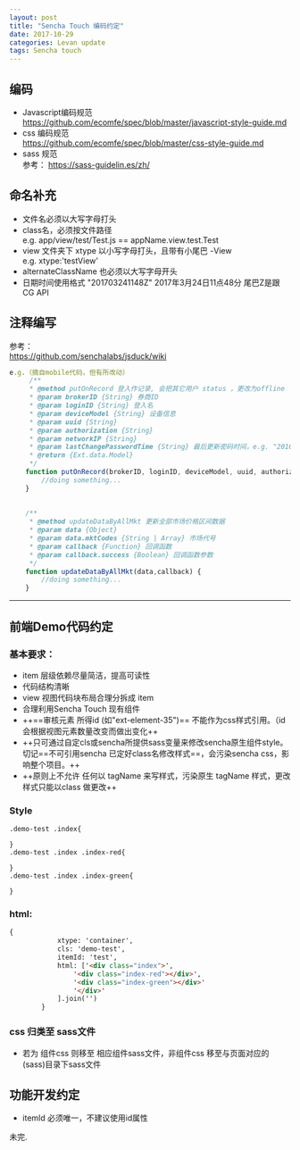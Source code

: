 ```yaml
---
layout: post
title: "Sencha Touch 编码约定"
date: 2017-10-29
categories: Levan update
tags: Sencha touch
---
```



## 编码
- Javascript编码规范  
https://github.com/ecomfe/spec/blob/master/javascript-style-guide.md
- css 编码规范  
https://github.com/ecomfe/spec/blob/master/css-style-guide.md
- sass 规范  
参考： https://sass-guidelin.es/zh/

## 命名补充
- 文件名必须以大写字母打头
- class名，必须按文件路径  
e.g. app/view/test/Test.js == appName.view.test.Test
- view 文件夹下 xtype 以小写字母打头，且带有小尾巴 -View   
e.g.  xtype:'testView'  
- alternateClassName 也必须以大写字母开头
- 日期时间使用格式 "201703241148Z" 2017年3月24日11点48分 尾巴Z是跟CG API

<!-- more -->
## 注释编写
参考：  
https://github.com/senchalabs/jsduck/wiki  

```javascript
e.g.（摘自mobile代码，但有所改动）
     /**
     * @method putOnRecord 登入作记录, 会把其它用户 status ，更改为offline
     * @param brokerID {String} 券商ID
     * @param loginID {String} 登入名
     * @param deviceModel {String} 设备信息
     * @param uuid {String} 
     * @param authorization {String}
     * @param networkIP {String}
     * @param lastChangePasswordTime {String} 最后更新密码时间，e.g. "2016-12-22T16:15:30Z || 61"
     * @return {Ext.data.Model}
     */
    function putOnRecord(brokerID, loginID, deviceModel, uuid, authorization, networkIP, lastChangePasswordTime) {
        //doing something...
    }
    
    
    /**
     * @method updateDataByAllMkt 更新全部市场价格区间数据
     * @param data {Object}
     * @param data.mktCodes {String | Array} 市场代号
     * @param callback {Function} 回调函数
     * @param callback.success {Boolean} 回调函数参数
     */
    function updateDataByAllMkt(data,callback) {
        //doing something...
    }
```

---


## 前端Demo代码约定
### 基本要求：
- item 层级依赖尽量简洁，提高可读性
- 代码结构清晰
- view 视图代码块布局合理分拆成 item
- 合理利用Sencha Touch 现有组件
- ++==审核元素 所得id (如"ext-element-35")== 不能作为css样式引用。（id会根据视图元素数量改变而做出变化++
- ++只可通过自定cls或sencha所提供sass变量来修改sencha原生组件style。切记==不可引用sencha 已定好class名修改样式==，会污染sencha css，影响整个项目。++
- ++原则上不允许 任何以 tagName 来写样式，污染原生 tagName 样式，更改样式只能以class 做更改++

### Style

```style
.demo-test .index{

}
.demo-test .index .index-red{
    
}
.demo-test .index .index-green{
    
}
```
### html:
```html
{
            xtype: 'container',
            cls: 'demo-test',
            itemId: 'test',
            html: ['<div class="index">',
                '<div class="index-red"></div>',
                '<div class="index-green"></div>'
                '</div>'
            ].join('')
        }
```

### css 归类至 sass文件

- 若为 组件css 则移至 相应组件sass文件，非组件css 移至与页面对应的(sass)目录下sass文件

## 功能开发约定
- itemId 必须唯一，不建议使用id属性


未完.
